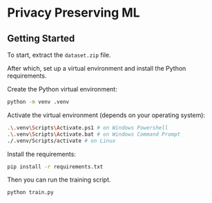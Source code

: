 # Privacy Preserving ML

## Getting Started

To start, extract the `dataset.zip` file.

After which, set up a virtual environment and install the Python requirements.

Create the Python virtual environment:
```sh
python -m venv .venv
```

Activate the virtual environment (depends on your operating system):
```sh
.\.venv\Scripts\Activate.ps1 # on Windows Powershell
.\.venv\Scripts\Activate.bat # on Windows Command Prompt
./.venv/Scripts/activate # on Linux
```

Install the requirements:
```sh
pip install -r requirements.txt
```

Then you can run the training script.

```sh
python train.py
```